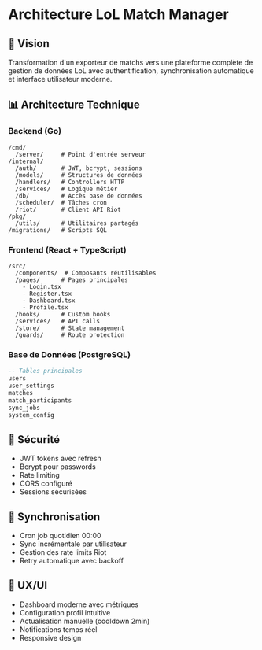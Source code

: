 # Architecture LoL Match Manager

## 🎯 Vision

Transformation d'un exporteur de matchs vers une plateforme complète de gestion de données LoL avec authentification, synchronisation automatique et interface utilisateur moderne.

## 📊 Architecture Technique

### Backend (Go)

```
/cmd/
  /server/     # Point d'entrée serveur
/internal/
  /auth/       # JWT, bcrypt, sessions
  /models/     # Structures de données
  /handlers/   # Controllers HTTP
  /services/   # Logique métier
  /db/         # Accès base de données
  /scheduler/  # Tâches cron
  /riot/       # Client API Riot
/pkg/
  /utils/      # Utilitaires partagés
/migrations/   # Scripts SQL
```

### Frontend (React + TypeScript)

```
/src/
  /components/  # Composants réutilisables
  /pages/      # Pages principales
    - Login.tsx
    - Register.tsx
    - Dashboard.tsx
    - Profile.tsx
  /hooks/      # Custom hooks
  /services/   # API calls
  /store/      # State management
  /guards/     # Route protection
```

### Base de Données (PostgreSQL)

```sql
-- Tables principales
users
user_settings
matches
match_participants
sync_jobs
system_config
```

## 🔐 Sécurité

- JWT tokens avec refresh
- Bcrypt pour passwords
- Rate limiting
- CORS configuré
- Sessions sécurisées

## 🔄 Synchronisation

- Cron job quotidien 00:00
- Sync incrémentale par utilisateur
- Gestion des rate limits Riot
- Retry automatique avec backoff

## 📱 UX/UI

- Dashboard moderne avec métriques
- Configuration profil intuitive
- Actualisation manuelle (cooldown 2min)
- Notifications temps réel
- Responsive design
